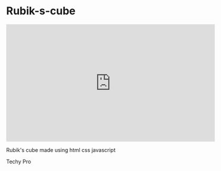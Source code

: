 # Rubik-s-cube

<iframe width="560" height="315" src="https://www.youtube.com/embed/J5p3Qkiqopc" title="YouTube video player" frameborder="0" allow="accelerometer; autoplay; clipboard-write; encrypted-media; gyroscope; picture-in-picture" allowfullscreen></iframe>

Rubik's cube made using html css javascript

Techy Pro
